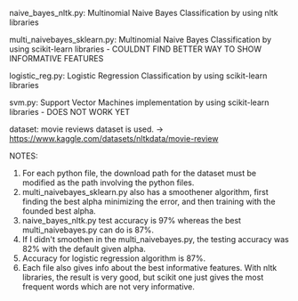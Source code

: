 naive_bayes_nltk.py: Multinomial Naive Bayes Classification by using nltk libraries

multi_naivebayes_sklearn.py: Multinomial Naive Bayes Classification by using scikit-learn libraries - COULDNT FIND BETTER WAY TO SHOW INFORMATIVE FEATURES 

logistic_reg.py: Logistic Regression Classification by using scikit-learn libraries

svm.py: Support Vector Machines implementation by using scikit-learn libraries - DOES NOT WORK YET

dataset: movie reviews dataset is used. -> https://www.kaggle.com/datasets/nltkdata/movie-review 

NOTES: 

1. For each python file, the download path for the dataset must be modified as the path involving the python files.
2. multi_naivebayes_sklearn.py also has a smoothener algorithm, first finding the best alpha minimizing the error, and then training with the founded best alpha.
3. naive_bayes_nltk.py test accuracy is 97% whereas the best multi_naivebayes.py can do is 87%.
4. If I didn't smoothen in the multi_naivebayes.py, the testing accuracy was 82% with the default given alpha.
5. Accuracy for logistic regression algorithm is 87%.
6. Each file also gives info about the best informative features. With nltk libraries, the result is very good, but scikit one just gives the most frequent words which are not very informative.  
